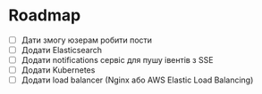 <h1>Roadmap</h1>

- [ ] Дати змогу юзерам робити пости
- [ ] Додати Elasticsearch
- [ ] Додати notifications сервіс для пушу івентів з SSE
- [ ] Додати Kubernetes
- [ ] Додати load balancer (Nginx або AWS Elastic Load Balancing)
